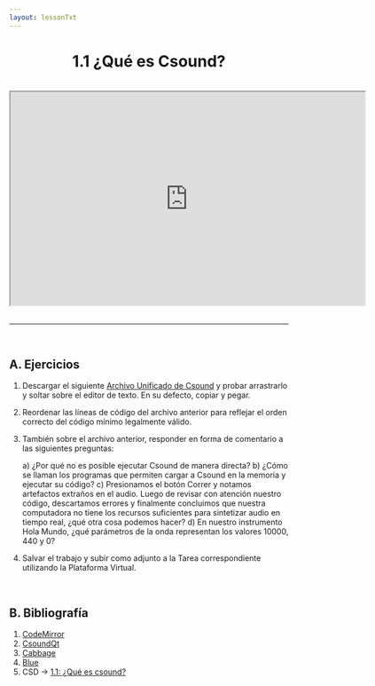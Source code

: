 ```yaml
---
layout: lessonTxt
---
```


# <center>1.1 ¿Qué es Csound?</center>

<br>

<div style="text-align: center;">
<iframe src="https://docs.google.com/file/d/1X8TPwbdeezYMHd-sAiozuuKuAxtk44-c/preview" width="640" height="385" allowfullscreen="true"></iframe>
</div>
<br>
<hr>
<br>

## A. Ejercicios

1. Descargar el siguiente <a href="{{site.baseurl}}/lessons/sintesis_aditiva/chapter1/Ejercicio_1.csd">Archivo Unificado de Csound</a> y probar arrastrarlo y soltar sobre el editor de texto. En su defecto, copiar y pegar.

2. Reordenar las líneas de código del archivo anterior para reflejar el orden correcto del código mínimo legalmente válido.

3. También sobre el archivo anterior, responder en forma de comentario a las siguientes preguntas:

      a) ¿Por qué no es posible ejecutar Csound de manera directa? 
      b) ¿Cómo se llaman los programas que permiten cargar a Csound en la memoria y ejecutar su código?
      c) Presionamos el botón Correr y notamos artefactos extraños en el audio. Luego de revisar con atención nuestro código, descartamos errores y finalmente concluimos que nuestra computadora no tiene los recursos suficientes para sintetizar audio en tiempo real, ¿qué otra cosa podemos hacer? 
      d) En nuestro instrumento Hola Mundo, ¿qué parámetros de la onda representan los valores 10000, 440 y 0?
      
4. Salvar el trabajo y subir como adjunto a la Tarea correspondiente utilizando la Plataforma Virtual.

<br>

## B. Bibliografía

1. <a href="https://codemirror.net/">CodeMirror</a>
3. <a href="https://csoundqt.github.io/">CsoundQt</a>
2. <a href="http://cabbageaudio.com/">Cabbage</a>
4. <a href="http://blue.kunstmusik.com/">Blue</a>
5. CSD -> <a href="{{site.baseurl}}/lessons/sintesis_aditiva/chapter1/1.1.1.csd">1.1: ¿Qué es csound?</a>

<br>
